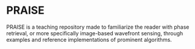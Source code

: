 # PRAISE

PRAISE is a teaching repository made to familiarize the reader with phase retrieval, or more specifically image-based wavefront sensing, through examples and reference implementations of prominent algorithms.  
